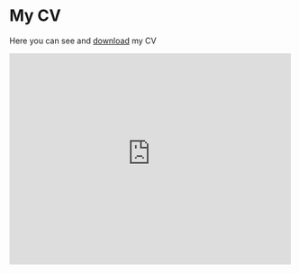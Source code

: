 # My CV


Here you can see and [download](https://raw.githubusercontent.com/GianmarcoAndreana/gianmarcoandreana.github.io/main/Gianmarco_Andreana_CV.pdf) my CV

<embed src="https://raw.githubusercontent.com/GianmarcoAndreana/gianmarcoandreana.github.io/main/Gianmarco_Andreana_CV.pdf" width="500" height="375">

